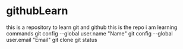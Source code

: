 # githubLearn
this is a repository to learn git and github
this is the repo i am learning 
commands 
git config --global user.name "Name"
git config --global user.email "Email"
git clone <Repository name>
git status 